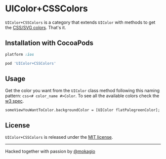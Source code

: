 UIColor+CSSColors
==================

`UIColor+CSSColors` is a category that extends `UIColor` with methods to get the [CSS/SVG colors](http://www.w3.org/TR/css3-color/#svg-color). That's it.

## Installation with CocoaPods

```ruby
platform :ios

pod 'UIColor+CSSColors'
```

## Usage

Get the color you want from the `UIColor` class method following this naming pattern: `css<# color_name #>Color`. To see all the available colors check the [w3 spec](http://www.w3.org/TR/css3-color/#svg-color).

```objc
someViewYouWantToColor.backgroundColor = [UIColor flatPalegreenColor];
```

## License

`UIColor+CSSColors` is released under the [MIT license](https://github.com/mokagio/UIColor-CSSColors/blob/master/LICENSE).

---

Hacked together with passion by [@mokagio](https://twitter.com/mokagio)




